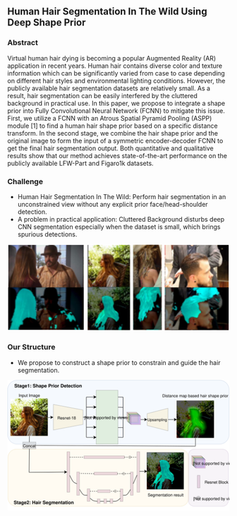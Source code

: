 ## Human Hair Segmentation In The Wild Using Deep Shape Prior

### Abstract

Virtual human hair dying is becoming a popular Augmented Reality (AR) application in recent years. Human hair contains diverse color and texture information which can be significantly varied from case to case depending on different hair styles and environmental lighting conditions. However, the publicly available hair segmentation datasets are relatively small. As a result, hair segmentation can be easily interfered by the cluttered background in practical use. In this paper, we propose to integrate a shape prior into Fully Convolutional Neural Network (FCNN) to mitigate this issue. First, we utilize a FCNN with an Atrous Spatial Pyramid Pooling (ASPP) module [1] to find a human hair shape prior based on a specific distance transform. In the second stage, we combine the hair shape prior and the original image to form the input of a symmetric encoder-decoder FCNN to get the final hair segmentation output. Both quantitative and qualitative results show that our method achieves state-of-the-art performance on the publicly available LFW-Part and Figaro1k datasets.

### Challenge
* Human Hair Segmentation In The Wild: Perform hair segmentation in an unconstrained view without any explicit prior face/head-shoulder detection.
* A problem in practical application: Cluttered Background disturbs deep CNN segmentation especially when the dataset is small, which brings spurious detections.

![Spurious Detection](/Spurious.png)

### Our Structure
* We propose to construct a shape prior to constrain and guide the hair segmentation.

![Structure](/CVPRW_overall.svg)

